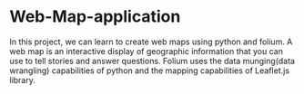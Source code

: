 # Web-Map-application

In this project, we can learn to create web maps using python and folium. A web map is an interactive display of geographic information that you can use to tell stories and answer questions.
Folium uses the data munging(data wrangling) capabilities of python and the mapping capabilities of Leaflet.js library.

